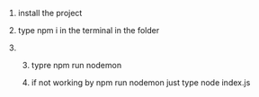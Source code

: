 1. install the project

2. type npm i in the terminal in the folder

3. 3. typre npm run nodemon
  
   4. if not working by npm run nodemon just type node index.js
